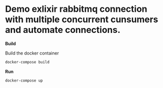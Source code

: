 # Demo exlixir rabbitmq connection with multiple concurrent cunsumers and automate connections.

**Build**

Build the docker container

```bash
docker-compose build
``` 

**Run**

```bash
docker-compose up
``` 